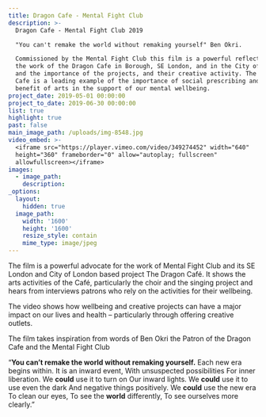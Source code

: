 ```yaml
---
title: Dragon Cafe - Mental Fight Club
description: >-
  Dragon Cafe - Mental Fight Club 2019

  "You can't remake the world without remaking yourself" Ben Okri. 

  Commissioned by the Mental Fight Club this film is a powerful reflection of
  the work of the Dragon Cafe in Borough, SE London, and in the City of London,
  and the importance of the projects, and their creative activity. The Dragon
  Cafe is a leading example of the importance of social prescribing and the
  benefit of arts in the support of our mental wellbeing.
project_date: 2019-05-01 00:00:00
project_to_date: 2019-06-30 00:00:00
list: true
highlight: true
past: false
main_image_path: /uploads/img-8548.jpg
video_embed: >-
  <iframe src="https://player.vimeo.com/video/349274452" width="640"
  height="360" frameborder="0" allow="autoplay; fullscreen"
  allowfullscreen></iframe>
images:
  - image_path:
    description:
_options:
  layout:
    hidden: true
  image_path:
    width: '1600'
    height: '1600'
    resize_style: contain
    mime_type: image/jpeg
---
```


The film is a powerful advocate for the work of Mental Fight Club and its SE London and City of London based project The Dragon Caf&eacute;. It shows the arts activities of the Caf&eacute;, particularly the choir and the singing project and hears from interviews patrons who rely on the activities for their wellbeing.&nbsp;

The video shows how wellbeing and creative projects can have a major impact on our lives and health – particularly through offering creative outlets.

The film takes inspiration from words of Ben Okri the Patron of the Dragon Cafe and the Mental Fight Club

“**You can’t remake the world without remaking yourself.**&nbsp;Each new era begins within. It is an inward event, With unsuspected possibilities For inner liberation. We&nbsp;**could**&nbsp;use it to turn on Our inward lights. We&nbsp;**could**&nbsp;use it to use even the dark And negative things positively. We&nbsp;**could**&nbsp;use the new era To clean our eyes, To see the&nbsp;**world**&nbsp;differently, To see ourselves more clearly.”

&nbsp;